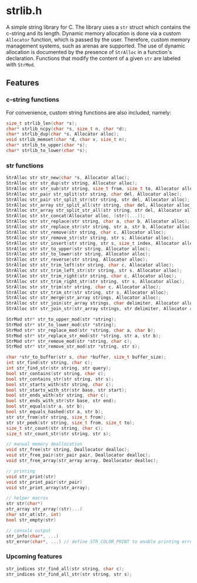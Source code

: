# strlib.h

A simple string library for C.
The library uses a `str` struct which contains the c-string and its length.
Dynamic memory allocation is done via a custom `Allocator` function, which is passed by the user.
Therefore, custom memory management systems, such as arenas are supported. 
The use of dynamic allocation is documented by the presence of `StrAlloc` in a function's declaration.
Functions that modify the content of a given `str` are labeled with `StrMod`.

## Features

### c-string functions
For convenience, custom string functions are also included, namely:
``` c
size_t strlib_len(char *s);
char* strlib_ncpy(char *s, size_t n, char *d);
char* strlib_dup(char *s, Allocator alloc);
void strlib_memset(char *d, char v, size_t n);
char* strlib_to_upper(char *s);
char* strlib_to_lower(char *s);
```

### str functions
```c 
StrAlloc str str_new(char *s, Allocator alloc);
StrAlloc str str_dup(str string, Allocator alloc);
StrAlloc str str_sub(str string, size_t from, size_t to, Allocator alloc);
StrAlloc str_pair str_split(str string, char del, Allocator alloc);
StrAlloc str_pair str_split_str(str string, str del, Allocator alloc);
StrAlloc str_array str_split_all(str string, char del, Allocator alloc);
StrAlloc str_array str_split_str_all(str string, str del, Allocator alloc);
StrAlloc str str_concat(Allocator alloc, (str)(...));
StrAlloc str str_replace(str string, char a, char b, Allocator alloc);
StrAlloc str str_replace_str(str string, str a, str b, Allocator alloc);
StrAlloc str str_remove(str string, char c, Allocator alloc);
StrAlloc str str_remove_str(str string, str s, Allocator alloc);
StrAlloc str str_insert(str string, str s, size_t index, Allocator alloc);
StrAlloc str str_to_upper(str string, Allocator alloc);
StrAlloc str str_to_lower(str string, Allocator alloc);
StrAlloc str str_reverse(str string, Allocator alloc);
StrAlloc str str_trim_left(str string, char c, Allocator alloc);
StrAlloc str str_trim_left_str(str string, str s, Allocator alloc);
StrAlloc str str_trim_right(str string, char c, Allocator alloc);
StrAlloc str str_trim_right_str(str string, str s, Allocator alloc);
StrAlloc str str_trim(str string, char c, Allocator alloc);
StrAlloc str str_trim_str(str string, str s, Allocator alloc);
StrAlloc str str_merge(str_array strings, Allocator alloc);
StrAlloc str str_join(str_array strings, char delimiter, Allocator alloc);
StrAlloc str str_join_str(str_array strings, str delimiter, Allocator alloc);

StrMod str* str_to_upper_mod(str *string);
StrMod str* str_to_lower_mod(str *string);
StrMod str* str_replace_mod(str *string, char a, char b);
StrMod str* str_replace_str_mod(str *string, str a, str b);
StrMod str* str_remove_mod(str *string, char c);
StrMod str* str_remove_str_mod(str *string, str s);

char *str_to_buffer(str s, char *buffer, size_t buffer_size);
int str_find(str string, char c);
int str_find_str(str string, str query);
bool str_contains(str string, char c);
bool str_contains_str(str string, str s);
bool str_starts_with(str string, char c);
bool str_starts_with_str(str base, str start);
bool str_ends_with(str string, char c);
bool str_ends_with_str(str base, str end);
bool str_equals(str a, str b);
bool str_equals_hashed(str a, str b);
str str_from(str string, size_t from);
str str_peek(str string, size_t from, size_t to);
size_t str_count(str string, char c);
size_t str_count_str(str string, str s);

// manual memory deallocation
void str_free(str string, Deallocator dealloc);
void str_free_pair(str_pair pair, Deallocator dealloc);
void str_free_array(str_array array, Deallocator dealloc);

// printing
void str_print(str)
void str_print_pair(str_pair)
void str_print_array(str_array);

// helper macros
str str(char*)
str_array str_array((str)...)
char str_at(str, int)
bool str_empty(str)

// console output
str_info(char*, ...)
str_error(char*, ...) // define STR_COLOR_PRINT to enable printing errors in red 
```

### Upcoming features
```c
str_indices str_find_all(str string, char c);
str_indices str_find_all_str(str string, str s);
```
